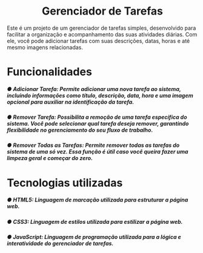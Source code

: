 <h1 align="center"> Gerenciador de Tarefas </h1> 

Este é um projeto de um gerenciador de tarefas simples, desenvolvido para facilitar a organização e acompanhamento das suas atividades diárias. Com ele, você pode adicionar tarefas com suas descrições, datas, horas e até mesmo imagens relacionadas.
#
# Funcionalidades
##### ● Adicionar Tarefa: Permite adicionar uma nova tarefa ao sistema, incluindo informações como título, descrição, data, hora e uma imagem opcional para auxiliar na identificação da tarefa.

##### ● Remover Tarefa: Possibilita a remoção de uma tarefa específica do sistema. Você pode selecionar qual tarefa deseja remover, garantindo flexibilidade no gerenciamento do seu fluxo de trabalho.

##### ● Remover Todas as Tarefas: Permite remover todas as tarefas do sistema de uma só vez. Essa função é útil caso você queira fazer uma limpeza geral e começar do zero.

#
# Tecnologias utilizadas
##### ● HTML5: Linguagem de marcação utilizada para estruturar a página web.
##### ● CSS3: Linguagem de estilos utilizada para estilizar a página web.
##### ● JavaScript: Linguagem de programação utilizada para a lógica e interatividade do gerenciador de tarefas.
